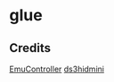 # glue

## Credits
[EmuController](https://github.com/FirstPlatoLV/EmuController/blob/master/EmuController/MessageProcessor.c)
[ds3hidmini](https://github.com/nefarius/DsHidMini)
